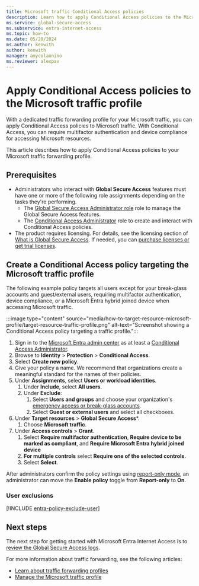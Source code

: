 ```yaml
---
title: Microsoft traffic Conditional Access policies
description: Learn how to apply Conditional Access policies to the Microsoft traffic profile with Global Secure Access.
ms.service: global-secure-access
ms.subservice: entra-internet-access
ms.topic: how-to
ms.date: 05/20/2024
ms.author: kenwith
author: kenwith
manager: amycolannino
ms.reviewer: alexpav
---
```

# Apply Conditional Access policies to the Microsoft traffic profile

With a dedicated traffic forwarding profile for your Microsoft traffic, you can apply Conditional Access policies to Microsoft traffic. With Conditional Access, you can require multifactor authentication and device compliance for accessing Microsoft resources. 

This article describes how to apply Conditional Access policies to your Microsoft traffic forwarding profile.

## Prerequisites

* Administrators who interact with **Global Secure Access** features must have one or more of the following role assignments depending on the tasks they're performing.
   * The [Global Secure Access Administrator role](../identity/role-based-access-control/permissions-reference.md#global-secure-access-administrator) role to manage the Global Secure Access features.
   * The [Conditional Access Administrator](../identity/role-based-access-control/permissions-reference.md#conditional-access-administrator) role to create and interact with Conditional Access policies.
* The product requires licensing. For details, see the licensing section of [What is Global Secure Access](overview-what-is-global-secure-access.md). If needed, you can [purchase licenses or get trial licenses](https://aka.ms/azureadlicense).

## Create a Conditional Access policy targeting the Microsoft traffic profile

The following example policy targets all users except for your break-glass accounts and guest/external users, requiring multifactor authentication, device compliance, or a Microsoft Entra hybrid joined device when accessing Microsoft traffic.

:::image type="content" source="media/how-to-target-resource-microsoft-profile/target-resource-traffic-profile.png" alt-text="Screenshot showing a Conditional Access policy targeting a traffic profile.":::

1. Sign in to the [Microsoft Entra admin center](https://entra.microsoft.com) as at least a [Conditional Access Administrator](../identity/role-based-access-control/permissions-reference.md#conditional-access-administrator).
1. Browse to **Identity** > **Protection** > **Conditional Access**.
1. Select **Create new policy**.
1. Give your policy a name. We recommend that organizations create a meaningful standard for the names of their policies.
1. Under **Assignments**, select **Users or workload identities**.
   1. Under **Include**, select **All users**.
   1. Under **Exclude**:
      1. Select **Users and groups** and choose your organization's [emergency access or break-glass accounts](#user-exclusions).
      1. Select **Guest or external users** and select all checkboxes.
1. Under **Target resources** > **Global Secure Access***.
   1. Choose **Microsoft traffic**.
1. Under **Access controls** > **Grant**.
   1. Select **Require multifactor authentication**, **Require device to be marked as compliant**, and **Require Microsoft Entra hybrid joined device**
   1. **For multiple controls** select **Require one of the selected controls**.
   1. Select **Select**.

After administrators confirm the policy settings using [report-only mode](../identity/conditional-access/concept-conditional-access-report-only.md), an administrator can move the **Enable policy** toggle from **Report-only** to **On**.

### User exclusions

[!INCLUDE [entra-policy-exclude-user](../includes/entra-policy-exclude-user.md)]

## Next steps

The next step for getting started with Microsoft Entra Internet Access is to [review the Global Secure Access logs](concept-global-secure-access-logs-monitoring.md).

For more information about traffic forwarding, see the following articles:

- [Learn about traffic forwarding profiles](concept-traffic-forwarding.md)
- [Manage the Microsoft traffic profile](how-to-manage-microsoft-profile.md)
